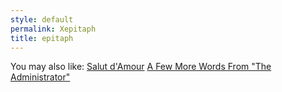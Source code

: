 ```yaml
---
style: default
permalink: Xepitaph
title: epitaph
---
```

You may also like:
[Salut d'Amour](http://scp-wiki.net/salut-d-amour)
[A Few More Words From "The Administrator"](http://scp-wiki.net/a-few-more-words-from-the-administrator)